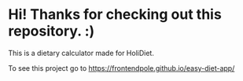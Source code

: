 # Hi! Thanks for checking out this repository. :)

This is a dietary calculator made for HoliDiet.

To see this project go to https://frontendpole.github.io/easy-diet-app/
